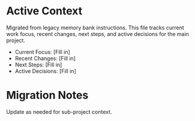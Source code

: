 # Active Context

Migrated from legacy memory bank instructions. This file tracks current work focus, recent changes, next steps, and active decisions for the main project.

- Current Focus: [Fill in]
- Recent Changes: [Fill in]
- Next Steps: [Fill in]
- Active Decisions: [Fill in]

# Migration Notes
Update as needed for sub-project context.
